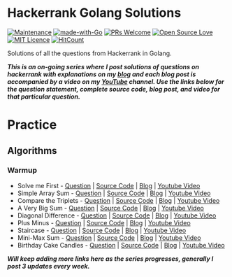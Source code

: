 # Hackerrank Golang Solutions

[![Maintenance](https://img.shields.io/badge/Maintained%3F-yes-green.svg)](https://github.com/rishabh1403/hackerrank-golang-solutions/graphs/commit-activity) [![made-with-Go](https://img.shields.io/badge/Made%20with-Go-blue.svg)](https://golang.org/) [![PRs Welcome](https://img.shields.io/badge/PRs-welcome-brightgreen.svg?style=flat-square)](http://makeapullrequest.com) [![Open Source Love](https://badges.frapsoft.com/os/v1/open-source.svg?v=103)](https://github.com/ellerbrock/open-source-badges/) [![MIT Licence](https://badges.frapsoft.com/os/mit/mit.svg?v=103)](https://opensource.org/licenses/mit-license.php) [![HitCount](http://hits.dwyl.io/rishabh1403/hackerrank-golang-solutions.svg)](http://hits.dwyl.io/rishabh1403/hackerrank-golang-solutions)

Solutions of all the questions from Hackerrank in Golang.

***This is an on-going series where I post solutions of questions on hackerrank with explanations on my [blog](https://rishabh1403.com) and each blog post is accompanied by a video on my [YouTube](https://www.youtube.com/channel/UC4syrEYE9_fzeVBajZIyHlA) channel. Use the links below for the question statement, complete source code, blog post, and video for that particular question.***

# Practice

## Algorithms

### Warmup

* Solve me First - [Question](https://www.hackerrank.com/challenges/solve-me-first/problem) | [Source Code](https://github.com/rishabh1403/hackerrank-golang-solutions/blob/master/practice/algorithms/warmup/solve-me-first.go) | [Blog](https://rishabh1403.com/posts/coding/hackerrank/2018/08/hackerrank-solve-me-first-solution/) | [Youtube Video](https://www.youtube.com/watch?v=yNzVtH2xsfQ
)
* Simple Array Sum - [Question](https://www.hackerrank.com/challenges/simple-array-sum/problem) | [Source Code](https://github.com/rishabh1403/hackerrank-golang-solutions/blob/master/practice/algorithms/warmup/simple-array-sum.go) | [Blog](https://rishabh1403.com/posts/coding/hackerrank/2018/08/hackerrank-solution-of-simple-array-sum-in-golang/) | [Youtube Video](https://www.youtube.com/watch?v=lUftBPb2gx0) 
* Compare the Triplets - [Question](https://www.hackerrank.com/challenges/compare-the-triplets/problem) | [Source Code](https://github.com/rishabh1403/hackerrank-golang-solutions/blob/master/practice/algorithms/warmup/compare-the-triplets.go) | [Blog](https://rishabh1403.com/posts/coding/hackerrank/2018/08/hackerrank-solution-of-compare-the-triplets-in-golang/) | [Youtube Video](https://www.youtube.com/watch?v=4y8ceyunvOQ)
* A Very Big Sum - [Question](https://www.hackerrank.com/challenges/a-very-big-sum/problem) | [Source Code](https://github.com/rishabh1403/hackerrank-golang-solutions/blob/master/practice/algorithms/warmup/a-very-big-sum.go) | [Blog](https://rishabh1403.com/posts/coding/hackerrank/2018/08/hackerrank-solution-of-a-very-big-sum-in-golang/) | [Youtube Video](https://www.youtube.com/watch?v=LhgqF1vzkGc)
* Diagonal Difference - [Question](https://www.hackerrank.com/challenges/diagonal-difference/problem) | [Source Code](https://github.com/rishabh1403/hackerrank-golang-solutions/blob/master/practice/algorithms/warmup/diagonal-difference.go) | [Blog](https://rishabh1403.com/posts/coding/hackerrank/2018/08/hackerrank-solution-of-diagonal-difference-in-golang/) | [Youtube Video](https://www.youtube.com/watch?v=4b0RpyRfKY8)
* Plus Minus - [Question](https://www.hackerrank.com/challenges/plus-minus/problem) | [Source Code](https://github.com/rishabh1403/hackerrank-golang-solutions/blob/master/practice/algorithms/warmup/plus-minus.go) | [Blog](https://rishabh1403.com/posts/coding/hackerrank/2018/08/hackerrank-solution-of-plus-minus-in-golang/) | [Youtube Video](https://www.youtube.com/watch?v=7996I_bqVmk)
* Staircase - [Question](https://www.hackerrank.com/challenges/staircase/problem) | [Source Code](https://github.com/rishabh1403/hackerrank-golang-solutions/blob/master/practice/algorithms/warmup/staircase.go) | [Blog](https://rishabh1403.com/posts/coding/hackerrank/2018/09/hackerrank-solution-of-staircase-in-golang/) | [Youtube Video](https://www.youtube.com/watch?v=f9hHJSxUfX4)
* Mini-Max Sum - [Question](https://www.hackerrank.com/challenges/mini-max-sum/problem) | [Source Code](https://github.com/rishabh1403/hackerrank-golang-solutions/blob/master/practice/algorithms/warmup/mini-max-sum.go) | [Blog](https://rishabh1403.com/posts/coding/hackerrank/2018/09/hackerrank-solution-of-mini-max-sum-in-golang/) | [Youtube Video](https://www.youtube.com/watch?v=-LlUwKzx-0k)
* Birthday Cake Candles - [Question](https://www.hackerrank.com/challenges/birthday-cake-candles/problem) | [Source Code](https://github.com/rishabh1403/hackerrank-golang-solutions/blob/master/practice/algorithms/warmup/birthday-cake-candles.go) | [Blog](https://rishabh1403.com/posts/coding/hackerrank/2018/09/hackerrank-solution-of-birthday-cake-candles-in-golang/) | [Youtube Video](https://www.youtube.com/watch?v=3iT1akTZzqU)

***Will keep adding more links here as the series progresses, generally I post 3 updates every week.***

